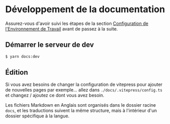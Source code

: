 # Développement de la documentation
Assurez-vous d'avoir suivi les étapes de la section [Configuration de l'Environnement de Travail](./setting_up_environment.md) avant de passez à la suite.

## Démarrer le serveur de dev
```sh
$ yarn docs:dev
```

## Édition
Si vous avez besoins de changer la configuration de vitepress pour ajouter de nouvelles pages par exemple... allez dans `./docs/.vitepress/config.ts` et changez / ajoutez ce dont vous avez besoin.

Les fichiers Markdown en Anglais sont organisés dans le dossier racine `docs`, et les traductions suivent la même structure, mais à l'intérieur d'un dossier spécifique à la langue.
